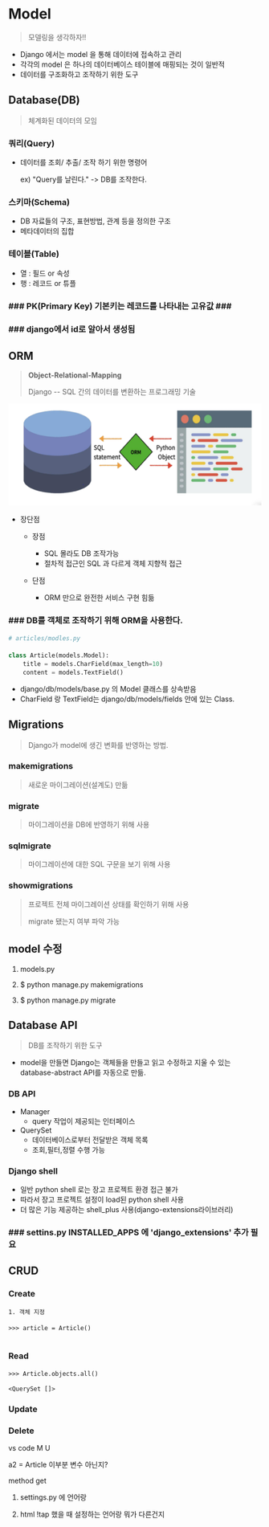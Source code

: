 # Model

> 모델링을 생각하자!!

* Django 에서는 model 을 통해 데이터에 접속하고 관리
* 각각의 model 은 하나의 데이터베이스 테이블에 매핑되는 것이 일반적
* 데이터를 구조화하고 조작하기 위한 도구



## Database(DB)

> 체계화된 데이터의 모임



### 쿼리(Query)

* 데이터를 조회/ 추출/ 조작 하기 위한 명령어

  ex) "Query를 날린다." -> DB를 조작한다.



### 스키마(Schema)

* DB 자료들의 구조, 표현방법, 관계 등을 정의한 구조
* 메타데이터의 집합



### 테이블(Table)

* 열 : 필드 or 속성
* 행 : 레코드 or 튜플



### ### PK(Primary Key) 기본키는 레코드를 나타내는 고유값 ### ###

### ### django에서 id로 알아서 생성됨 ###





## ORM

> **Object-Relational-Mapping**
>
> Django -- SQL 간의 데이터를 변환하는 프로그래밍 기술

![image-20220308224315899](model.assets/image-20220308224315899.png)



* 장단점

  * 장점 

    * SQL 몰라도 DB 조작가능
    * 절차적 접근인 SQL 과 다르게 객체 지향적 접근

  * 단점

    * ORM 만으로 완전한 서비스 구현 힘듦

     

### ### DB를 객체로 조작하기 위해 ORM을 사용한다. ###



```python
# articles/modles.py

class Article(models.Model):
    title = models.CharField(max_length=10)
    content = models.TextField()
```



* django/db/models/base.py 의 Model 클래스를 상속받음
* CharField 랑 TextField는 django/db/models/fields 안에 있는 Class.



## Migrations

> Django가 model에 생긴 변화를 반영하는 방법.



### makemigrations

> 새로운 마이그레이션(설계도) 만듦



### migrate

> 마이그레이션을 DB에 반영하기 위해 사용
>
> 

### sqlmigrate

> 마이그레이션에 대한 SQL 구문을 보기 위해 사용



### showmigrations

> 프로젝트 전체 마이그레이션 상태를 확인하기 위해 사용
>
> migrate 됐는지 여부 파악 가능



## model 수정

1. models.py



2. $ python manage.py makemigrations



3. $ python manage.py migrate





## Database API

> DB를 조작하기 위한 도구

* model을 만들면 Django는 객체들을 만들고 읽고 수정하고 지울 수 있는 database-abstract API를 자동으로 만듦.



### DB API 

* Manager
  * query 작업이 제공되는 인터페이스
* QuerySet
  * 데이터베이스로부터 전달받은 객체 목록
  * 조회,필터,정렬 수행 가능



### Django shell

* 일반 python shell 로는 장고 프로젝트 환경 접근 불가
* 따라서 장고 프로젝트 설정이 load된 python shell 사용
* 더 많은 기능 제공하는 shell_plus 사용(django-extensions라이브러리)



### ### settins.py INSTALLED_APPS 에 'django_extensions' 추가 필요 ##





## CRUD



### Create

```
1. 객체 지정

>>> article = Article()


```



### Read

```
>>> Article.objects.all()
```

```
<QuerySet []>
```



### Update



### Delete









vs code  M U



a2 = Article 이부분 변수 아닌지?



method get





1. settings.py 에 언어랑



2. html !tap 했을 때 설정하는 언어랑 뭐가 다른건지